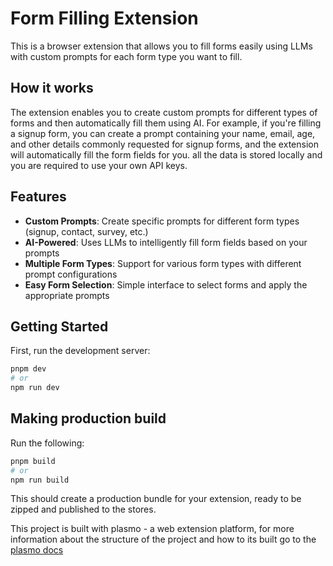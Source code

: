 # Form Filling Extension

This is a browser extension that allows you to fill forms easily using LLMs with custom prompts for each form type you want to fill.

## How it works

The extension enables you to create custom prompts for different types of forms and then automatically fill them using AI. For example, if you're filling a signup form, you can create a prompt containing your name, email, age, and other details commonly requested for signup forms, and the extension will automatically fill the form fields for you. all the data is stored locally and you are required to use your own API keys.

## Features

- **Custom Prompts**: Create specific prompts for different form types (signup, contact, survey, etc.)
- **AI-Powered**: Uses LLMs to intelligently fill form fields based on your prompts
- **Multiple Form Types**: Support for various form types with different prompt configurations
- **Easy Form Selection**: Simple interface to select forms and apply the appropriate prompts

## Getting Started

First, run the development server:

```bash
pnpm dev
# or
npm run dev
```

## Making production build

Run the following:

```bash
pnpm build
# or
npm run build
```

This should create a production bundle for your extension, ready to be zipped and published to the stores.

This project is built with plasmo - a web extension platform, for more information about the structure of the project and how to its built go to the [plasmo docs](https://docs.plasmo.com/)
